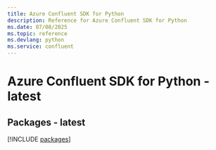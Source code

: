 ```yaml
---
title: Azure Confluent SDK for Python
description: Reference for Azure Confluent SDK for Python
ms.date: 07/08/2025
ms.topic: reference
ms.devlang: python
ms.service: confluent
---
```

# Azure Confluent SDK for Python - latest
## Packages - latest
[!INCLUDE [packages](confluent-index.md)]